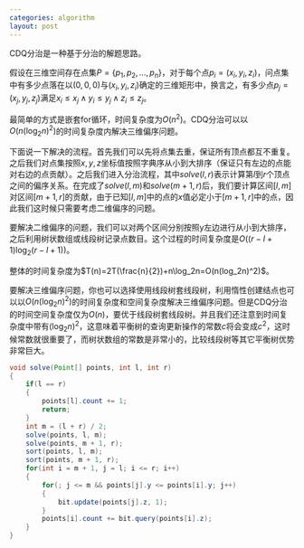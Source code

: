 ```yaml
---
categories: algorithm
layout: post
---
```


CDQ分治是一种基于分治的解题思路。

假设在三维空间存在点集$P=\{p_1,p_2,\ldots,p_n\}$，对于每个点$p_i=(x_i,y_i,z_i)$，问点集中有多少点落在以$(0,0,0)$与$(x_i,y_i,z_i)$确定的三维矩形中，换言之，有多少点$p_j=(x_j,y_j,z_j)$满足$x_i\leq x_j\land y_i\leq y_j \land z_i\leq z_j$。

最简单的方式是嵌套for循环，时间复杂度为$O(n^2)$。CDQ分治可以以$O(n(\log_2n)^2)$的时间复杂度内解决三维偏序问题。

下面说一下解决的流程。首先我们可以先将点集去重，保证所有顶点都互不重复。之后我们对点集按照$x,y,z$坐标值按照字典序从小到大排序（保证只有左边的点能对右边的点贡献）。之后我们进入分治流程，其中$solve(l,r)$表示计算第$l$到$r$个顶点之间的偏序关系。在完成了$solve(l,m)$和$solve(m+1,r)$后，我们要计算区间$[l,m]$对区间$[m+1,r]$的贡献，由于已知$[l,m]$中的点的$x$值必定小于$[m+1,r]$中的点，因此我们这时候只需要考虑二维偏序的问题。

要解决二维偏序的问题，我们可以对两个区间分别按照y左边进行从小到大排序，之后利用树状数组或线段树记录点数目。这个过程的时间复杂度是$O((r-l+1)\log_2(r-l+1))$。

整体的时间复杂度为$T(n)=2T(\frac{n}{2})+n\log_2n=O(n(log_2n)^2)$。

要解决三维偏序问题，你也可以选择使用线段树套线段树，利用惰性创建结点也可以以$O(n(\log_2n)^2)$的时间复杂度和空间复杂度解决三维偏序问题。但是CDQ分治的时间空间复杂度仅为$O(n)$，要优于线段树套线段树。并且我们还注意到时间复杂度中带有$(\log_2n)^2$，这意味着平衡树的查询更新操作的常数$c$将会变成$c^2$，这时候常数就很重要了，而树状数组的常数是非常小的，比较线段树等其它平衡树优势非常巨大。

```java
void solve(Point[] points, int l, int r)
{
    if(l == r)
    {
        points[l].count += 1;
        return;
    }
    int m = (l + r) / 2;
    solve(points, l, m);
    solve(points, m + 1, r);
    sort(points, l, m);
    sort(points, m + 1, r);
    for(int i = m + 1, j = l; i <= r; i++)
    {
        for(; j <= m && points[j].y <= points[i].y; j++)
        {
            bit.update(points[j].z, 1);
        }
        points[i].count += bit.query(points[i].z);
    }
}
```

